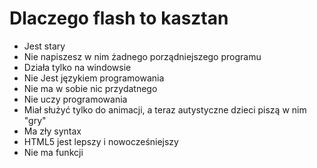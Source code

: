 # Dlaczego flash to kasztan
- Jest stary
- Nie napiszesz w nim żadnego porządniejszego programu
- Działa tylko na windowsie
- Nie Jest językiem programowania
- Nie ma w sobie nic przydatnego
- Nie uczy programowania
- Miał służyć tylko do animacji, a teraz autystyczne dzieci piszą w nim "gry"
- Ma zły syntax
- HTML5 jest lepszy i nowocześniejszy
- Nie ma funkcji
